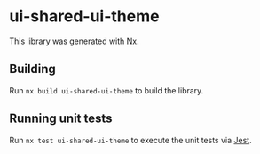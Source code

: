 # ui-shared-ui-theme

This library was generated with [Nx](https://nx.dev).

## Building

Run `nx build ui-shared-ui-theme` to build the library.

## Running unit tests

Run `nx test ui-shared-ui-theme` to execute the unit tests via [Jest](https://jestjs.io).
